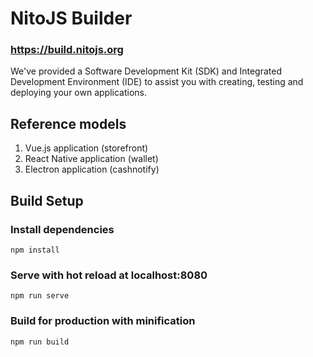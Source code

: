 # NitoJS Builder

### https://build.nitojs.org

We've provided a Software Development Kit (SDK) and Integrated Development Environment (IDE) to assist you with creating, testing and deploying your own applications.

## Reference models

1. Vue.js application (storefront)
2. React Native application (wallet)
3. Electron application (cashnotify)

## Build Setup

### Install dependencies
```
npm install
```

### Serve with hot reload at localhost:8080
```
npm run serve
```

### Build for production with minification
```
npm run build
```
